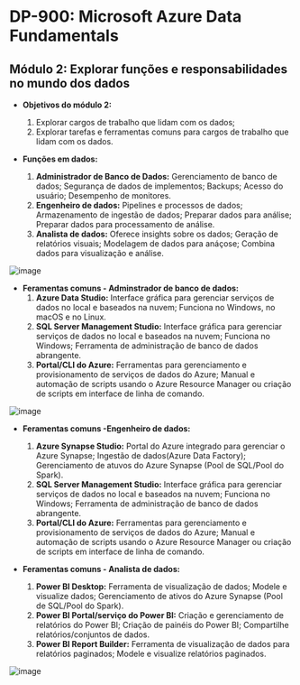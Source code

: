 # DP-900: Microsoft Azure Data Fundamentals

## Módulo 2: Explorar funções e responsabilidades no mundo dos dados

- **Objetivos do módulo 2:**
  1. Explorar cargos de trabalho que lidam com os dados;
  2. Explorar tarefas e ferramentas comuns para cargos de trabalho que lidam com os dados.
  
- **Funções em dados:**
  1. **Administrador de Banco de Dados:** Gerenciamento de banco de dados; Segurança de dados de implementos; Backups; Acesso do usuário; Desempenho de monitores.
  2. **Engenheiro de dados:** Pipelines e processos de dados; Armazenamento de ingestão de dados; Preparar dados para análise; Preparar dados para processamento de análise.
  3. **Analista de dados:** Oferece insights sobre os dados; Geração de relatórios visuais; Modelagem de dados para anáçose; Combina dados para visualização e análise.
  
![image](https://user-images.githubusercontent.com/86172286/188045230-fad57b19-5a54-40db-80c7-1a6d594192be.png)

- **Feramentas comuns - Adminstrador de banco de dados:**
  1. **Azure Data Studio:** Interface gráfica para gerenciar serviços de dados no local e baseados na nuvem; Funciona no Windows, no macOS e no Linux.
  2. **SQL Server Management Studio:** Interface gráfica para gerenciar serviços de dados no local e baseados na nuvem; Funciona no Windows; Ferramenta de administração de banco de dados abrangente.
  3. **Portal/CLI do Azure:** Ferramentas para gerenciamento e provisionamento de serviços de dados do Azure; Manual e automação de scripts usando o Azure Resource Manager ou criação de scripts em interface de linha de comando.

![image](https://user-images.githubusercontent.com/86172286/188045869-2147ba24-2f6a-4ef0-82e8-9722d5a17e0e.png)

- **Feramentas comuns -Engenheiro de dados:**
  1. **Azure Synapse Studio:** Portal do Azure integrado para gerenciar o Azure Synapse; Ingestão de dados(Azure Data Factory); Gerenciamento de atuvos do Azure Synapse (Pool de SQL/Pool do Spark).
  2. **SQL Server Management Studio:** Interface gráfica para gerenciar serviços de dados no local e baseados na nuvem; Funciona no Windows; Ferramenta de administração de banco de dados abrangente.
  3. **Portal/CLI do Azure:** Ferramentas para gerenciamento e provisionamento de serviços de dados do Azure; Manual e automação de scripts usando o Azure Resource Manager ou criação de scripts em interface de linha de comando.

- **Feramentas comuns - Analista de dados:**

  1. **Power BI Desktop:** Ferramenta de visualização de dados; Modele e visualize dados; Gerenciamento de ativos do Azure Synapse (Pool de SQL/Pool do Spark).
  2. **Power BI Portal/serviço do Power BI:** Criação e gerenciamento de relatórios do Power BI; Criação de painéis do Power BI; Compartilhe relatórios/conjuntos de dados.
  3. **Power BI Report Builder:** Ferramenta de visualização de dados para relatórios paginados; Modele e visualize relatórios paginados.

![image](https://user-images.githubusercontent.com/86172286/188046442-a74861aa-53f5-4d42-b4c7-cb242a5b82ef.png)

